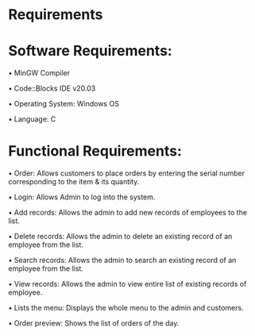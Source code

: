 # Requirements

# Software Requirements:

•	MinGW Compiler

•	Code::Blocks IDE v20.03

•	Operating System: Windows OS 

•	Language: C 


# Functional Requirements:

•	Order: Allows customers to place orders by entering the serial number corresponding to the item & its quantity.

•	Login: Allows Admin to log into the system.

•	Add records: Allows the admin to add new records of employees to the list.

•	Delete records: Allows the admin to delete an existing record of an employee from the list.

•	Search records: Allows the admin to search an existing record of an employee from the list.

•	View records: Allows the admin to view entire list of existing records of employee.

•	Lists the menu: Displays the whole menu to the admin and customers.

•	Order preview: Shows the list of orders of the day.

